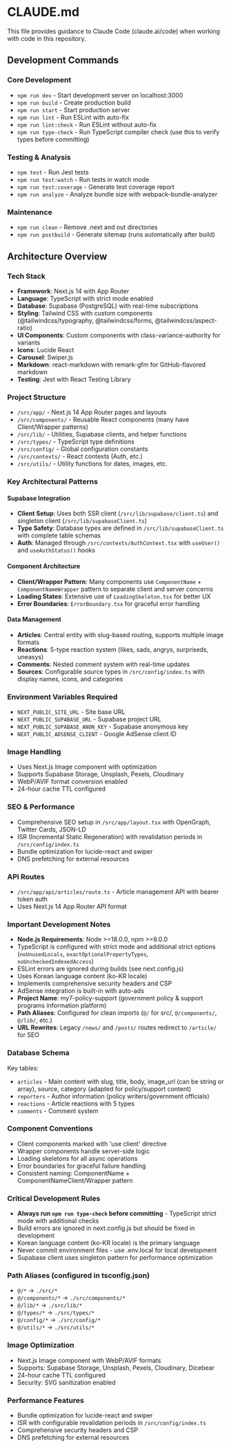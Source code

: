 # CLAUDE.md

This file provides guidance to Claude Code (claude.ai/code) when working with code in this repository.

## Development Commands

### Core Development
- `npm run dev` - Start development server on localhost:3000
- `npm run build` - Create production build
- `npm run start` - Start production server
- `npm run lint` - Run ESLint with auto-fix
- `npm run lint:check` - Run ESLint without auto-fix
- `npm run type-check` - Run TypeScript compiler check (use this to verify types before committing)

### Testing & Analysis
- `npm test` - Run Jest tests
- `npm run test:watch` - Run tests in watch mode
- `npm run test:coverage` - Generate test coverage report
- `npm run analyze` - Analyze bundle size with webpack-bundle-analyzer

### Maintenance
- `npm run clean` - Remove .next and out directories
- `npm run postbuild` - Generate sitemap (runs automatically after build)

## Architecture Overview

### Tech Stack
- **Framework**: Next.js 14 with App Router
- **Language**: TypeScript with strict mode enabled
- **Database**: Supabase (PostgreSQL) with real-time subscriptions
- **Styling**: Tailwind CSS with custom components (@tailwindcss/typography, @tailwindcss/forms, @tailwindcss/aspect-ratio)
- **UI Components**: Custom components with class-variance-authority for variants
- **Icons**: Lucide React
- **Carousel**: Swiper.js
- **Markdown**: react-markdown with remark-gfm for GitHub-flavored markdown
- **Testing**: Jest with React Testing Library

### Project Structure
- `/src/app/` - Next.js 14 App Router pages and layouts
- `/src/components/` - Reusable React components (many have Client/Wrapper patterns)
- `/src/lib/` - Utilities, Supabase clients, and helper functions
- `/src/types/` - TypeScript type definitions
- `/src/config/` - Global configuration constants
- `/src/contexts/` - React contexts (Auth, etc.)
- `/src/utils/` - Utility functions for dates, images, etc.

### Key Architectural Patterns

#### Supabase Integration
- **Client Setup**: Uses both SSR client (`/src/lib/supabase/client.ts`) and singleton client (`/src/lib/supabaseClient.ts`)
- **Type Safety**: Database types are defined in `/src/lib/supabaseClient.ts` with complete table schemas
- **Auth**: Managed through `/src/contexts/AuthContext.tsx` with `useUser()` and `useAuthStatus()` hooks

#### Component Architecture
- **Client/Wrapper Pattern**: Many components use `ComponentName` + `ComponentNameWrapper` pattern to separate client and server concerns
- **Loading States**: Extensive use of `LoadingSkeleton.tsx` for better UX
- **Error Boundaries**: `ErrorBoundary.tsx` for graceful error handling

#### Data Management
- **Articles**: Central entity with slug-based routing, supports multiple image formats
- **Reactions**: 5-type reaction system (likes, sads, angrys, surpriseds, uneasys)
- **Comments**: Nested comment system with real-time updates
- **Sources**: Configurable source types in `/src/config/index.ts` with display names, icons, and categories

### Environment Variables Required
- `NEXT_PUBLIC_SITE_URL` - Site base URL
- `NEXT_PUBLIC_SUPABASE_URL` - Supabase project URL
- `NEXT_PUBLIC_SUPABASE_ANON_KEY` - Supabase anonymous key
- `NEXT_PUBLIC_ADSENSE_CLIENT` - Google AdSense client ID

### Image Handling
- Uses Next.js Image component with optimization
- Supports Supabase Storage, Unsplash, Pexels, Cloudinary
- WebP/AVIF format conversion enabled
- 24-hour cache TTL configured

### SEO & Performance
- Comprehensive SEO setup in `/src/app/layout.tsx` with OpenGraph, Twitter Cards, JSON-LD
- ISR (Incremental Static Regeneration) with revalidation periods in `/src/config/index.ts`
- Bundle optimization for lucide-react and swiper
- DNS prefetching for external resources

### API Routes
- `/src/app/api/articles/route.ts` - Article management API with bearer token auth
- Uses Next.js 14 App Router API format

### Important Development Notes
- **Node.js Requirements**: Node >=18.0.0, npm >=8.0.0
- TypeScript is configured with strict mode and additional strict options (`noUnusedLocals`, `exactOptionalPropertyTypes`, `noUncheckedIndexedAccess`)
- ESLint errors are ignored during builds (see next.config.js)
- Uses Korean language content (ko-KR locale)
- Implements comprehensive security headers and CSP
- AdSense integration is built-in with auto-ads
- **Project Name**: my7-policy-support (government policy & support programs information platform)
- **Path Aliases**: Configured for clean imports (`@/` for src/, `@/components/`, `@/lib/`, etc.)
- **URL Rewrites**: Legacy `/news/` and `/posts/` routes redirect to `/article/` for SEO

### Database Schema
Key tables:
- `articles` - Main content with slug, title, body, image_url (can be string or array), source, category (adapted for policy/support content)
- `reporters` - Author information (policy writers/government officials)
- `reactions` - Article reactions with 5 types
- `comments` - Comment system

### Component Conventions
- Client components marked with 'use client' directive
- Wrapper components handle server-side logic
- Loading skeletons for all async operations
- Error boundaries for graceful failure handling
- Consistent naming: ComponentName + ComponentNameClient/Wrapper pattern

### Critical Development Rules
- **Always run `npm run type-check` before committing** - TypeScript strict mode with additional checks
- Build errors are ignored in next.config.js but should be fixed in development
- Korean language content (ko-KR locale) is the primary language
- Never commit environment files - use .env.local for local development
- Supabase client uses singleton pattern for performance optimization

### Path Aliases (configured in tsconfig.json)
- `@/*` → `./src/*`
- `@/components/*` → `./src/components/*`
- `@/lib/*` → `./src/lib/*`
- `@/types/*` → `./src/types/*`
- `@/config/*` → `./src/config/*`
- `@/utils/*` → `./src/utils/*`

### Image Optimization
- Next.js Image component with WebP/AVIF formats
- Supports: Supabase Storage, Unsplash, Pexels, Cloudinary, Dicebear
- 24-hour cache TTL configured
- Security: SVG sanitization enabled

### Performance Features
- Bundle optimization for lucide-react and swiper
- ISR with configurable revalidation periods in `/src/config/index.ts`
- Comprehensive security headers and CSP
- DNS prefetching for external resources